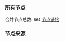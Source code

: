 ### 所有节点
合并节点总数: `664`
[节点链接](https://raw.githubusercontent.com/rzhy1/11/master/sub/sub_merge_base64.txt)

### 节点来源
